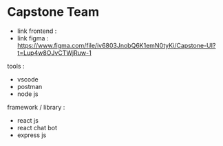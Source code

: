 # Capstone Team

- link frontend :
- link figma : https://www.figma.com/file/iv6803JnobQ6K1emN0tyKi/Capstone-UI?t=Lup4w8OJvCTWjRuw-1

tools :
 - vscode
 - postman
 - node js

framework / library :
 - react js
 - react chat bot
 - express js